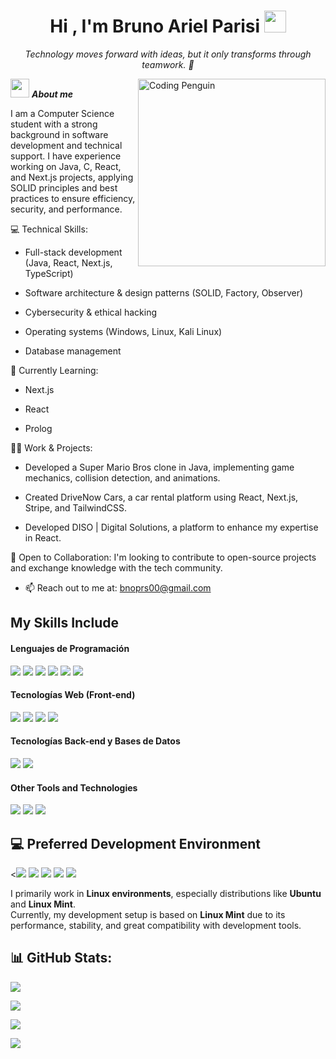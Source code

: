 <h1 align="center"><b>Hi , I'm Bruno Ariel Parisi </b><img src="https://media.giphy.com/media/hvRJCLFzcasrR4ia7z/giphy.gif" width="35"></h1>
<!--  -->

<p align="center"><i> Technology moves forward with ideas, but it only transforms through teamwork. 🚀 </i></p>

<img align="right" width="300px" alt="Coding Penguin" src="https://media.giphy.com/media/2IudUHdI075HL02Pkk/giphy.gif" />


<img src="https://media.giphy.com/media/ObNTw8Uzwy6KQ/giphy.gif" width="30px">&nbsp;***About me***

I am a Computer Science student with a strong background in software development and technical support. I have experience working on Java, C, React, and Next.js projects, applying SOLID principles and best practices to ensure efficiency, security, and performance.

💻 Technical Skills:

- Full-stack development (Java, React, Next.js, TypeScript)

- Software architecture & design patterns (SOLID, Factory, Observer)

- Cybersecurity & ethical hacking

- Operating systems (Windows, Linux, Kali Linux)

- Database management

🚀 Currently Learning:

- Next.js

- React

- Prolog

👨‍💻 Work & Projects:

- Developed a Super Mario Bros clone in Java, implementing game mechanics, collision detection, and animations.

- Created DriveNow Cars, a car rental platform using React, Next.js, Stripe, and TailwindCSS.

- Developed DISO | Digital Solutions, a platform to enhance my expertise in React.

🌟 Open to Collaboration: I'm looking to contribute to open-source projects and exchange knowledge with the tech community.
- 📫 Reach out to me at: <a href="bnoprs00@gmail.com">bnoprs00@gmail.com</a>

## My Skills Include
<h4> Lenguajes de Programación </h4>
<span>
  <img src="https://img.shields.io/badge/Java-ED8B00?style=for-the-badge&logo=java&logoColor=white">
  <img src="https://img.shields.io/badge/C-00599C?style=for-the-badge&logo=c&logoColor=white">
  <img src="https://img.shields.io/badge/Pascal-512BD4?style=for-the-badge&logo=pascal&logoColor=white">
  <img src="https://img.shields.io/badge/Prolog-B30000?style=for-the-badge&logo=prolog&logoColor=white">
  <img src="https://img.shields.io/badge/JavaScript-F7DF1E?style=for-the-badge&logo=javascript&logoColor=black">
  <img src="https://img.shields.io/badge/TypeScript-007ACC?style=for-the-badge&logo=typescript&logoColor=white">
</span>

<h4> Tecnologías Web (Front-end) </h4>
<span>
  <img src="https://img.shields.io/badge/HTML5-E34F26?style=for-the-badge&logo=html5&logoColor=white">
  <img src="https://img.shields.io/badge/CSS3-1572B6?style=for-the-badge&logo=css3&logoColor=white">
  <img src="https://img.shields.io/badge/React-20232A?style=for-the-badge&logo=react&logoColor=61DAFB">
  <img src="https://img.shields.io/badge/Next.js-000000?style=for-the-badge&logo=nextdotjs&logoColor=white">
</span>

<h4> Tecnologías Back-end y Bases de Datos </h4>
<span>
  <img src="https://img.shields.io/badge/Prisma-3982CE?style=for-the-badge&logo=prisma&logoColor=white">
  <img src="https://img.shields.io/badge/Neon-000000?style=for-the-badge&logo=neon&logoColor=00FFFF">
</span>

<h4> Other Tools and Technologies </h4>
<span>
  <img src="https://img.shields.io/badge/Git-F05032?style=for-the-badge&logo=git&logoColor=white">
  <img src="https://img.shields.io/badge/GitHub-181717?style=for-the-badge&logo=github&logoColor=white">
  <img src="https://img.shields.io/badge/Vercel-000000?style=for-the-badge&logo=vercel&logoColor=white">
</span>


## 💻 Preferred Development Environment

<span>
  <<img src="https://img.shields.io/badge/Linux-FCC624?style=for-the-badge&logo=linux&logoColor=black">
  <img src="https://img.shields.io/badge/Kali_Linux-557C94?style=for-the-badge&logo=kalilinux&logoColor=white">
  <img src="https://img.shields.io/badge/Ubuntu-E95420?style=for-the-badge&logo=ubuntu&logoColor=white">
  <img src="https://img.shields.io/badge/Linux_Mint-87CF3E?style=for-the-badge&logo=linuxmint&logoColor=white">
  <img src="https://img.shields.io/badge/Windows-0078D6?style=for-the-badge&logo=windows&logoColor=white">
</span>

  I primarily work in **Linux environments**, especially distributions like **Ubuntu** and **Linux Mint**.  
  Currently, my development setup is based on **Linux Mint** due to its performance, stability, and great compatibility with development tools.

  
<h2>📊 GitHub Stats:</h2>

<!-- Stats generales -->
[![](https://github-readme-stats.vercel.app/api?username=brunitoa10&show_icons=true&theme=tokyonight&hide_border=true&locale=en)](https://github.com/brunitoa10)

<!-- Racha de commits -->
[![](https://github-readme-streak-stats.herokuapp.com/?user=brunitoa10&theme=material-palenight)](https://github.com/brunitoa10)

<!-- Lenguajes más usados -->
[![](https://github-readme-stats.vercel.app/api/top-langs/?username=brunitoa10&layout=compact&theme=tokyonight&hide_border=true)](https://github.com/brunitoa10)

<!-- Actividad diaria/semanal -->
[![](https://github-readme-activity-graph.vercel.app/graph?username=brunitoa10&theme=tokyo-night&hide_border=true)](https://github.com/brunitoa10)

</div>

